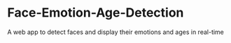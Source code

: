# Face-Emotion-Age-Detection
A web app to detect faces and display their emotions and ages in real-time
